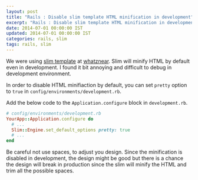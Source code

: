 ```yaml
---
layout: post
title: "Rails : Disable slim template HTML minification in development"
excerpt: "Rails : Disable slim template HTML minification in development"
date: 2014-07-01 00:00:00 IST
updated: 2014-07-01 00:00:00 IST
categories: rails, slim
tags: rails, slim
---
```


We were using [slim template](http://slim-lang.com/) at [whatznear](http://whatznear.com/). Slim will minify HTML by default even in development. I found it bit annoying and difficult to debug in development environment.

In order to disable HTML minifiaction by default, you can set `pretty` option to `true` in `config/environments/development.rb`.

Add the below code to the `Application.configure` block in `development.rb`.

```rb
# config/environments/development.rb
YourApp::Application.configure do
  # ...
  Slim::Engine.set_default_options pretty: true
  # ...
end
```

Be careful not use spaces, to adjust you design. Since the minification is disabled in development, the design might be good but there is a chance the design will break in production since the slim will minify the HTML and trim all the possible spaces.

